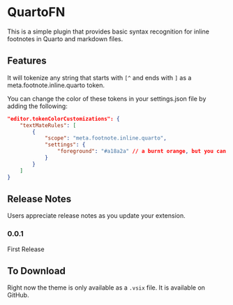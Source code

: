 # QuartoFN

This is a simple plugin that provides basic syntax recognition for inline footnotes in Quarto and markdown files.

## Features

It will tokenize any string that starts with `[^` and ends with `]` as a meta.footnote.inline.quarto token.

You can change the color of these tokens in your settings.json file by adding the following:

```json
"editor.tokenColorCustomizations": {
    "textMateRules": [
        {
            "scope": "meta.footnote.inline.quarto",
            "settings": {
                "foreground": "#a18a2a" // a burnt orange, but you can change this to whatever color you want
            }
        }
    ]
}
```

## Release Notes

Users appreciate release notes as you update your extension.

### 0.0.1

First Release

## To Download

Right now the theme is only available as a `.vsix` file. It is available on GitHub.
